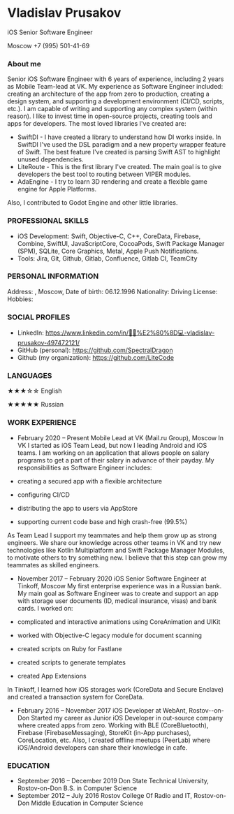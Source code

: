 # Vladislav Prusakov
iOS Senior Software Engineer

Moscow
+7 (995) 501-41-69

### About me

Senior iOS Software Engineer with 6 years of experience, including 2 years as Mobile Team-lead at VK. My experience as Software Engineer included: creating an architecture of the app from zero to production, creating a design system, and supporting a development environment (CI/CD, scripts, etc.). I am capable of writing and supporting any complex system (within reason).
I like to invest time in open-source projects, creating tools and apps for developers.
The most loved libraries I've created are:

  * SwiftDI - I have created a library to understand how DI works inside. In SwiftDI I've used the DSL paradigm and a new property wrapper feature of Swift. The best feature I've created is parsing Swift AST to highlight unused dependencies.
  * LiteRoute - This is the first library I've created. The main goal is to give developers the best tool to routing between VIPER modules.
  * AdaEngine - I try to learn 3D rendering and create a flexible game engine for Apple Platforms.

Also, I contributed to Godot Engine and other little libraries.


### PROFESSIONAL SKILLS
  * iOS Development: Swift, Objective-C, C++, CoreData, Firebase, Combine, SwiftUI, JavaScriptCore, CocoaPods, Swift Package Manager (SPM), SQLite, Core Graphics, Metal, Apple Push Notifications.
  * Tools: Jira, Git, Github, Gitlab, Confluence, Gitlab CI, TeamCity


### PERSONAL INFORMATION
  Address: , Moscow, 
  Date of birth: 06.12.1996 
  Nationality: 
  Driving License: 
  Hobbies: 

### SOCIAL PROFILES
  * LinkedIn: https://www.linkedin.com/in/👨🏻%E2%80%8D💻-vladislav-prusakov-497472121/
  * GitHub (personal): https://github.com/SpectralDragon
  * Github (my organization): https://github.com/LiteCode

### LANGUAGES
  ★★★☆☆ English

  ★★★★★ Russian

### WORK EXPERIENCE
  * February 2020 – Present
    Mobile Lead at VK (Mail.ru Group), Moscow
      In VK I started as iOS Team Lead, but now I leading Android and iOS teams. I am working on an application that allows people on salary programs to get a part of their salary in advance of their payday. My responsibilities as Software Engineer includes:

  * creating a secured app with a flexible architecture
  * configuring CI/CD
  * distributing the app to users via AppStore
  * supporting current code base and high crash-free (99.5%)

As Team Lead I support my teammates and help them grow up as strong engineers. We share our knowledge across other teams in VK and try new technologies like Kotlin Multiplatform and Swift Package Manager Modules, to motivate others to try something new. I believe that this step can grow my teammates as skilled engineers.

  * November 2017 – February 2020
    iOS Senior Software Engineer at Tinkoff, Moscow
      My first enterprise experience was in a Russian bank. My main goal as Software Engineer was to create and support an app with storage user documents (ID, medical insurance, visas) and bank cards. I worked on:

  * complicated and interactive animations using CoreAnimation and UIKit
  * worked with Objective-C legacy module for document scanning
  * created scripts on Ruby for Fastlane
  * created scripts to generate templates
  * created App Extensions

In Tinkoff, I learned how iOS storages work (CoreData and Secure Enclave) and created a transaction system for CoreData.

  * February 2016 – November 2017
    iOS Developer at WebAnt, Rostov--on-Don
      Started my career as Junior iOS Developer in out-source company where created apps from zero. Working with BLE (CoreBluetooth), Firebase (FirebaseMessaging), StoreKit (in-App purchases), CoreLocation, etc.
Also, I created offline meetups (PeerLab) where iOS/Android developers can share their knowledge in cafe. 


### EDUCATION
  * September 2016 – December 2019
    Don State Technical University, Rostov-on-Don B.S. in Computer Science 
  * September 2012 – July 2016
    Rostov College Of Radio and IT, Rostov-on-Don Middle Education in Computer Science 
